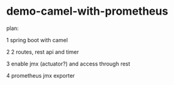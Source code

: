 # demo-camel-with-prometheus

plan:

1 spring boot with camel

2 2 routes, rest api and timer

3 enable jmx (actuator?) and access through rest

4 prometheus jmx exporter
